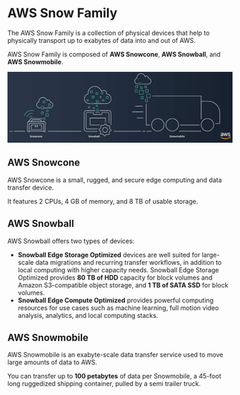 # AWS Snow Family

The AWS Snow Family is a collection of physical devices that help to physically transport up to exabytes of data into and out of AWS.

AWS Snow Family is composed of **AWS Snowcone**, **AWS Snowball**, and **AWS Snowmobile**.

![](images/snow-family.png)


## AWS Snowcone

AWS Snowcone is a small, rugged, and secure edge computing and data transfer device.

It features 2 CPUs, 4 GB of memory, and 8 TB of usable storage.


## AWS Snowball

AWS Snowball offers two types of devices:

- **Snowball Edge Storage Optimized** devices are well suited for large-scale data migrations and recurring transfer workflows, in addition to local computing with higher capacity needs. Snowball Edge Storage Optimized provides **80 TB of HDD** capacity for block volumes and Amazon S3-compatible object storage, and **1 TB of SATA SSD** for block volumes.
- **Snowball Edge Compute Optimized** provides powerful computing resources for use cases such as machine learning, full motion video analysis, analytics, and local computing stacks.


## AWS Snowmobile

AWS Snowmobile is an exabyte-scale data transfer service used to move large amounts of data to AWS.

You can transfer up to **100 petabytes** of data per Snowmobile, a 45-foot long ruggedized shipping container, pulled by a semi trailer truck.